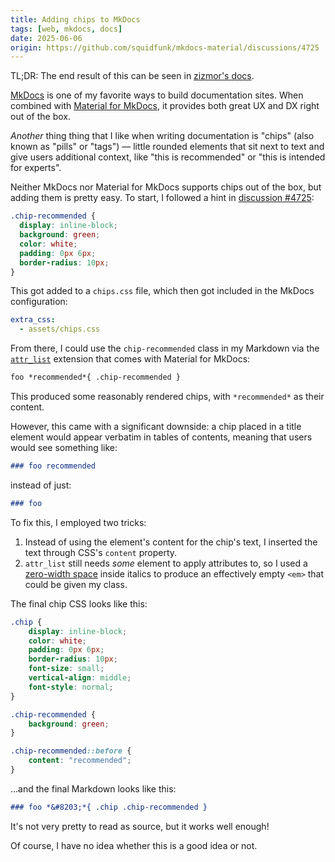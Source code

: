 ```yaml
---
title: Adding chips to MkDocs
tags: [web, mkdocs, docs]
date: 2025-06-06
origin: https://github.com/squidfunk/mkdocs-material/discussions/4725
---
```


TL;DR: The end result of this can be seen in [zizmor's docs].

[MkDocs] is one of my favorite ways to build documentation sites.
When combined with [Material for MkDocs], it provides both great UX
and DX right out of the box.

*Another* thing thing that I like when writing documentation is
"chips" (also known as "pills" or "tags") &mdash; little rounded
elements that sit next to text and give users additional context,
like "this is recommended" or "this is intended for experts".

Neither MkDocs nor Material for MkDocs supports chips out of the box,
but adding them is pretty easy. To start, I followed
a hint in [discussion #4725]:

```css
.chip-recommended {
  display: inline-block;
  background: green;
  color: white;
  padding: 0px 6px;
  border-radius: 10px;
}
```

This got added to a `chips.css` file, which then got included
in the MkDocs configuration:

```yaml
extra_css:
  - assets/chips.css
```

From there, I could use the `chip-recommended` class in my Markdown
via the [`attr_list`] extension that comes with Material for MkDocs:

```md
foo *recommended*{ .chip-recommended }
```

This produced some reasonably rendered chips,
with `*recommended*` as their content.

However, this came with a significant downside: a chip placed in a
title element would appear verbatim in tables of contents, meaning
that users would see something like:

```md
### foo recommended
```

instead of just:

```md
### foo
```

To fix this, I employed two tricks:

1. Instead of using the element's content for the chip's text,
   I inserted the text through CSS's `content` property.
2. `attr_list` still needs _some_ element to apply attributes to,
   so I used a [zero-width space] inside italics to produce an effectively
   empty `<em>` that could be given my class.

The final chip CSS looks like this:

```css
.chip {
    display: inline-block;
    color: white;
    padding: 0px 6px;
    border-radius: 10px;
    font-size: small;
    vertical-align: middle;
    font-style: normal;
}

.chip-recommended {
    background: green;
}

.chip-recommended::before {
    content: "recommended";
}
```

...and the final Markdown looks like this:

```md
### foo *&#8203;*{ .chip .chip-recommended }
```

It's not very pretty to read as source, but it works well enough!

Of course, I have no idea whether this is a good idea or not.

[MkDocs]: https://www.mkdocs.org/
[Material for MkDocs]: https://squidfunk.github.io/mkdocs-material/
[discussion #4725]: https://github.com/squidfunk/mkdocs-material/discussions/4725
[`attr_list`]: https://squidfunk.github.io/mkdocs-material/setup/extensions/python-markdown/#attribute-lists
[zizmor's docs]: https://docs.zizmor.sh/usage/#integration
[zero-width space]: https://en.wikipedia.org/wiki/Zero-width_space
